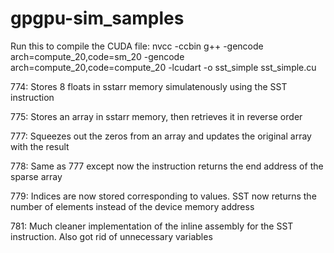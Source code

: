 # gpgpu-sim_samples

Run this to compile the CUDA file:
nvcc -ccbin g++ -gencode arch=compute_20,code=sm_20 -gencode arch=compute_20,code=compute_20 -lcudart -o sst_simple sst_simple.cu

774:
Stores 8 floats in sstarr memory simulatenously using the SST instruction

775:
Stores an array in sstarr memory, then retrieves it in reverse order

777:
Squeezes out the zeros from an array and updates the original array with the result

778:
Same as 777 except now the instruction returns the end address of the sparse array

779:
Indices are now stored corresponding to values. SST now returns the number of elements instead of the device memory address

781:
Much cleaner implementation of the inline assembly for the SST instruction. Also got rid of unnecessary variables
